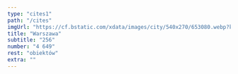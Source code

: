 ```yaml
---
type: "cites1"
path: "/cites"
imgUrl: "https://cf.bstatic.com/xdata/images/city/540x270/653080.webp?k=389326fef4805a4bdb9aa6ea47fbd93de32f2eb0a54a1c31044e237284f52492&o="
title: "Warszawa"
subtitle: "256"
number: "4 649"
rest: "obiektów" 
extra: ""
---
```

